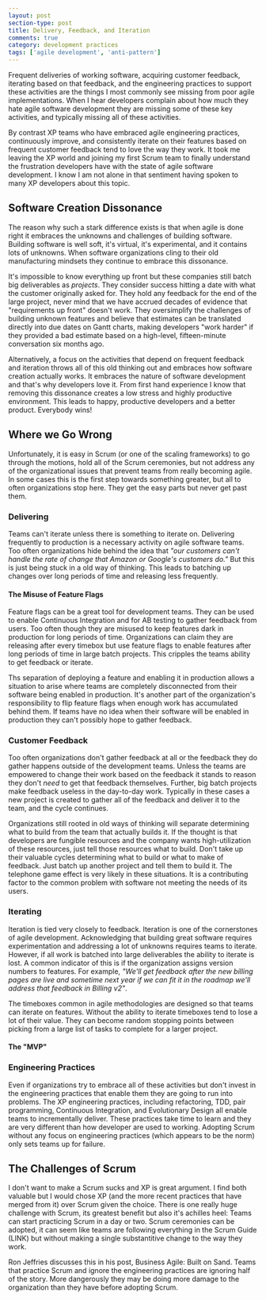 ```yaml
---
layout: post
section-type: post
title: Delivery, Feedback, and Iteration 
comments: true
category: development practices
tags: ['agile development', 'anti-pattern']
---
```


Frequent deliveries of working software, acquiring customer feedback, iterating based on that feedback, and the engineering practices to support these activities are the things I most commonly see missing from poor agile implementations. When I hear developers complain about how much they hate agile software development they are missing some of these key activities, and typically missing all of these activities.

By contrast XP teams who have embraced agile engineering practices, continuously improve, and consistently iterate on their features based on frequent customer feedback tend to love the way they work. It took me leaving the XP world and joining my first Scrum team to finally understand the frustration developers have with the state of agile software development. I know I am not alone in that sentiment having spoken to many XP developers about this topic. 

## Software Creation Dissonance

The reason why such a stark difference exists is that when agile is done right it embraces the unknowns and challenges of building software. Building software is well soft, it's virtual, it's experimental, and it contains lots of unknowns. When software organizations cling to their old manufacturing mindsets they continue to embrace this dissonance. 

It's impossible to know everything up front but these companies still batch big deliverables as *projects*. They consider success hitting a date with what the customer originally asked for. They hold any feedback for the end of the large project, never mind that we have accrued decades of evidence that "requirements up front" doesn't work. They oversimplify the challenges of building unknown features and believe that estimates can be translated directly into due dates on Gantt charts, making developers "work harder" if they provided a bad estimate based on a high-level, fifteen-minute conversation six months ago.

Alternatively, a focus on the activities that depend on frequent feedback and iteration throws all of this old thinking out and embraces how software creation actually works. It embraces the nature of software development and that's why developers love it. From first hand experience I know that removing this dissonance creates a low stress and highly productive environment. This leads to happy, productive developers and a better product. Everybody wins!

## Where we Go Wrong 

Unfortunately, it is easy in Scrum (or one of the scaling frameworks) to go through the motions, hold all of the Scrum ceremonies, but not address any of the organizational issues that prevent teams from really becoming agile. In some cases this is the first step towards something greater, but all to often organizations stop here. They get the easy parts but never get past them.

### Delivering

Teams can't iterate unless there is something to iterate on. Delivering frequently to production is a necessary activity on agile software teams. Too often organizations hide behind the idea that *"our customers can't handle the rate of change that Amazon or Google's customers do."* But this is just being stuck in a old way of thinking. This leads to batching up changes over long periods of time and releasing less frequently. 

#### The Misuse of Feature Flags

Feature flags can be a great tool for development teams. They can be used to enable Continuous Integration and for AB testing to gather feedback from users. Too often though they are misused to keep features dark in production for long periods of time. Organizations can claim they are releasing after every timebox but use feature flags to enable features after long periods of time in large batch projects. This cripples the teams ability to get feedback or iterate. 

Ths separation of deploying a feature and enabling it in production allows a situation to arise where teams are completely disconnected from their software being enabled in production. It's another part of the organization's responsibility to flip feature flags when enough work has accumulated behind them. If teams have no idea when their software will be enabled in production they can't possibly hope to gather feedback. 

### Customer Feedback

Too often organizations don't gather feedback at all or the feedback they do gather happens outside of the development teams. Unless the teams are empowered to change their work based on the feedback it stands to reason they don't *need* to get that feedback themselves. Further, big batch projects make feedback useless in the day-to-day work. Typically in these cases a new project is created to gather all of the feedback and deliver it to the team, and the cycle continues. 

Organizations still rooted in old ways of thinking will separate determining what to build from the team that actually builds it. If the thought is that developers are fungible resources and the company wants high-utilization of these resources, just tell those resources what to build. Don't take up their valuable cycles determining what to build or what to make of feedback. Just batch up another project and tell them to build it. The telephone game effect is very likely in these situations. It is a contributing factor to the common problem with software not meeting the needs of its users.

### Iterating

Iteration is tied very closely to feedback. Iteration is one of the cornerstones of agile development. Acknowledging that building great software requires experimentation and addressing a lot of unknowns requires teams to iterate. However, if all work is batched into large deliverables the ability to iterate is lost. A common indicator of this is if the organization assigns version numbers to features. For example, *"We'll get feedback after the new billing pages are live and sometime next year if we can fit it in the roadmap we'll address that feedback in Billing v2"*.

The timeboxes common in agile methodologies are designed so that teams can iterate on features. Without the ability to iterate timeboxes tend to lose a lot of their value. They can become random stopping points between picking from a large list of tasks to complete for a larger project. 

#### The "MVP"


### Engineering Practices

Even if organizations try to embrace all of these activities but don't invest in the engineering practices that enable them they are going to run into problems. The XP engineering practices, including refactoring, TDD, pair programming, Continuous Integration, and Evolutionary Design all enable teams to incrementally deliver. These practices take time to learn and they are very different than how developer are used to working. Adopting Scrum without any focus on engineering practices (which appears to be the norm) only sets teams up for failure.

## The Challenges of Scrum

I don't want to make a Scrum sucks and XP is great argument. I find both valuable but I would chose XP (and the more recent practices that have merged from it) over Scrum given the choice. There is one really huge challenge with Scrum, its greatest benefit but also it's achilles heel: Teams can start practicing Scrum in a day or two. Scrum ceremonies can be adopted, it can seem like teams are following everything in the Scrum Guide (LINK) but without making a single substantitive change to the way they work. 

Ron Jeffries discusses this in his post, Business Agile: Built on Sand. Teams that practice Scrum and ignore the engineering practices are ignoring half of the story. More dangerously they may be doing more damage to the organization than they have before adopting Scrum. 